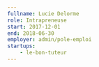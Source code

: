 ```yaml
---
fullname: Lucie Delorme
role: Intrapreneuse
start: 2017-12-01
end: 2018-06-30
employer: admin/pole-emploi
startups:
    - le-bon-tuteur
---
```

